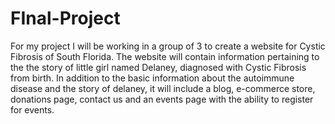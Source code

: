 # FInal-Project
For my project I will be working in a group of 3 to create a website for Cystic Fibrosis of South Florida.
The website will contain information pertaining to the the story of little girl named Delaney, diagnosed with 
Cystic Fibrosis from birth. In addition to the basic information about the autoimmune disease and the story of 
delaney, it will include a blog, e-commerce store, donations page, contact us and an events page with the ability 
to register for events.
